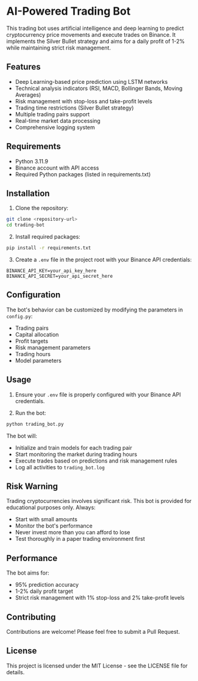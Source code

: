 # AI-Powered Trading Bot

This trading bot uses artificial intelligence and deep learning to predict cryptocurrency price movements and execute trades on Binance. It implements the Silver Bullet strategy and aims for a daily profit of 1-2% while maintaining strict risk management.

## Features

- Deep Learning-based price prediction using LSTM networks
- Technical analysis indicators (RSI, MACD, Bollinger Bands, Moving Averages)
- Risk management with stop-loss and take-profit levels
- Trading time restrictions (Silver Bullet strategy)
- Multiple trading pairs support
- Real-time market data processing
- Comprehensive logging system

## Requirements

- Python  3.11.9
- Binance account with API access
- Required Python packages (listed in requirements.txt)

## Installation

1. Clone the repository:
```bash
git clone <repository-url>
cd trading-bot
```

2. Install required packages:
```bash
pip install -r requirements.txt
```

3. Create a `.env` file in the project root with your Binance API credentials:
```
BINANCE_API_KEY=your_api_key_here
BINANCE_API_SECRET=your_api_secret_here
```

## Configuration

The bot's behavior can be customized by modifying the parameters in `config.py`:

- Trading pairs
- Capital allocation
- Profit targets
- Risk management parameters
- Trading hours
- Model parameters

## Usage

1. Ensure your `.env` file is properly configured with your Binance API credentials.

2. Run the bot:
```bash
python trading_bot.py
```

The bot will:
- Initialize and train models for each trading pair
- Start monitoring the market during trading hours
- Execute trades based on predictions and risk management rules
- Log all activities to `trading_bot.log`

## Risk Warning

Trading cryptocurrencies involves significant risk. This bot is provided for educational purposes only. Always:
- Start with small amounts
- Monitor the bot's performance
- Never invest more than you can afford to lose
- Test thoroughly in a paper trading environment first

## Performance

The bot aims for:
- 95% prediction accuracy
- 1-2% daily profit target
- Strict risk management with 1% stop-loss and 2% take-profit levels

## Contributing

Contributions are welcome! Please feel free to submit a Pull Request.

## License

This project is licensed under the MIT License - see the LICENSE file for details. 
